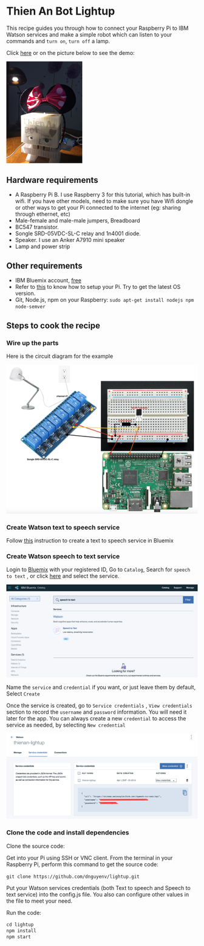 # Thien An Bot Lightup

This recipe guides you through how to connect your Raspberry Pi to IBM Watson services and make a simple robot which can listen to your commands and `turn on`, `turn off` a lamp.

Click [here](https://youtu.be/w4lEJGe1pNU) or on the picture below to see the demo:

[<img src="https://github.com/dnguyenv/lightup/blob/master/images/thienanbot.png" width="200">](https://youtu.be/w4lEJGe1pNU)

## Hardware requirements

- A Raspberry Pi B. I use Raspberry 3 for this tutorial, which has built-in wifi. If you have other models, need to make sure you have Wifi dongle or other ways to get your Pi connected to the internet (eg: sharing through ethernet, etc)
- Male-female and male-male jumpers, Breadboard
- BC547 transistor.
- Songle SRD-05VDC-SL-C relay and 1n4001 diode.
- Speaker. I use an Anker A7910 mini speaker
- Lamp and power strip

## Other requirements

- IBM Bluemix account, [free](https://bluemix.net)
- Refer to [this](https://www.youtube.com/watch?v=PPvIBH7M32Y) to know how to setup your Pi. Try to get the latest OS version.
- Git, Node.js, npm on your Raspberry: `sudo apt-get install nodejs npm node-semver`

## Steps to cook the recipe

### Wire up the parts

Here is the circuit diagram for the example

![images](images/wired.png)

### Create Watson text to speech service

Follow [this](https://github.com/dnguyenv/distance-bot#create-bluemix-text-to-speech-service) instruction to create a text to speech service in Bluemix

### Create Watson speech to text service

Login to [Bluemix](https://bluemix.net) with your registered ID, Go to `Catalog`, Search for `speech to text` , or click [here](https://console.ng.bluemix.net/catalog/?taxonomyNavigation=iot&search=speech%20to%20text) and select the service.

![images](images/register-stt.png)

Name the `service` and `credential` if you want, or just leave them by default, Select `Create`

Once the service is created, go to `Service credentials` , `View credentials` section to record the `username` and `password` information. You will need it later for the app. You can always create a new `credential` to access the service as needed, by selecting `New credential`

![images](images/stt-cre-name.png)

### Clone the code and install dependencies

Clone the source code:

Get into your Pi using SSH or VNC client. From the terminal in your Raspberry Pi, perform this command to get the source code:

`git clone https://github.com/dnguyenv/lightup.git`

Put your Watson services credentials (both Text to speech and Speech to text service) into the config.js file. You also can configure other values in the file to meet your need.

Run the code:

```
cd lightup
npm install
npm start
```

